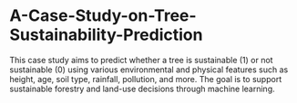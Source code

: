 # A-Case-Study-on-Tree-Sustainability-Prediction
This case study aims to predict whether a tree is sustainable (1) or not sustainable (0) using various environmental and physical features such as height, age, soil type, rainfall, pollution, and more. The goal is to support sustainable forestry and land-use decisions through machine learning.
